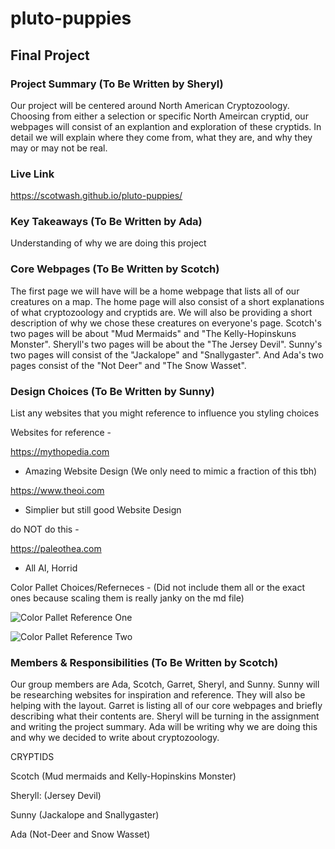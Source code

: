 # pluto-puppies

## Final Project

### Project Summary (To Be Written by Sheryl)

Our project will be centered around North American Cryptozoology. Choosing from either a selection or specific North Ameircan cryptid, our webpages will consist of an explantion and exploration of these cryptids. In detail we will explain where they come from, what they are, and why they may or may not be real.

### Live Link

https://scotwash.github.io/pluto-puppies/

### Key Takeaways (To Be Written by Ada)

Understanding of why we are doing this project

### Core Webpages (To Be Written by Scotch)

The first page we will have will be a home webpage that lists all of our creatures on a map. The home page will also consist of a short explanations of what cryptozoology and cryptids are. We will also be providing a short description of why we chose these creatures on everyone's page. Scotch's two pages will be about "Mud Mermaids" and "The Kelly-Hopinskuns Monster". Sheryll's two pages will be about the "The Jersey Devil". Sunny's two pages will consist of the "Jackalope" and "Snallygaster". And Ada's two pages consist of the "Not Deer" and "The Snow Wasset".

### Design Choices (To Be Written by Sunny)

List any websites that you might reference to influence you styling choices

Websites for reference -

https://mythopedia.com

- Amazing Website Design (We only need to mimic a fraction of this tbh)

https://www.theoi.com

- Simplier but still good Website Design

do NOT do this -

https://paleothea.com

- All AI, Horrid

Color Pallet Choices/Referneces -
(Did not include them all or the exact ones because scaling them is really janky on the md file)

![Color Pallet Reference One](https://i.etsystatic.com/6429581/r/il/ea4655/5135707909/il_570xN.5135707909_97po.jpg)

![Color Pallet Reference Two](https://www.texasstandard.org/wp-content/uploads/2023/10/CryptidofTexas-1-240x300.png)

### Members & Responsibilities (To Be Written by Scotch)

Our group members are Ada, Scotch, Garret, Sheryl, and Sunny. Sunny will be researching websites for inspiration and reference. They will also be helping with the layout. Garret is listing all of our core webpages and briefly describing what their contents are. Sheryl will be turning in the assignment and writing the project summary. Ada will be writing why we are doing this and why we decided to write about cryptozoology.

CRYPTIDS

Scotch (Mud mermaids and Kelly-Hopinskins Monster)

Sheryll: (Jersey Devil)

Sunny (Jackalope and Snallygaster)

Ada (Not-Deer and Snow Wasset)
